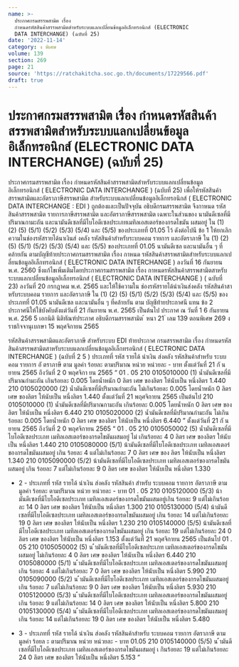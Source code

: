 ```yaml
---
name: >-
  ประกาศกรมสรรพสามิต เรื่อง
  กำหนดรหัสสินค้าสรรพสามิตสำหรับระบบแลกเปลี่ยนข้อมูลอิเล็กทรอนิกส์ (ELECTRONIC
  DATA INTERCHANGE) (ฉบับที่ 25)
date: '2022-11-14'
category: ง พิเศษ
volume: 139
section: 269
page: 21
source: 'https://ratchakitcha.soc.go.th/documents/17229566.pdf'
draft: true
---
```


# ประกาศกรมสรรพสามิต เรื่อง กำหนดรหัสสินค้าสรรพสามิตสำหรับระบบแลกเปลี่ยนข้อมูลอิเล็กทรอนิกส์ (ELECTRONIC DATA INTERCHANGE) (ฉบับที่ 25)

ประกาศกรมสรรพสามิต เรื่อง กำหนดรหัสสินค้าสรรพสามิตสำหรับระบบแลกเปลี่ยนข้อมูลอิเล็กทรอนิกส์ ( ELECTRONIC DATA INTERCHANGE ) (ฉบับที่ 25) เพื่อให้รหัสสินค้าสรรพสามิตและอัตราภาษีสรรพสามิต สำหรับระบบแลกเปลี่ยนข้อมูลอิเล็กทรอนิกส์ ( ELECTRONIC DATA INTERCHANGE : EDI ) ถูกต้องและเป็นปัจจุบัน อธิบดีกรมสรรพสามิต จึงกาหนด รหัสสินค้าสรรพสามิต รายการภาษีสรรพสามิต และอัตราภาษีสรรพสามิต เฉพาะในส่วนของ นามันดีเซลที่มีปริมาณกามะถัน และนามันดีเซลที่มีไบโอดีเซลประเภทเมทิลเอสเตอร์ของกรดไขมัน ผสมอยู่ ใน (1) (2) (5) (5/1) (5/2) (5/3) (5/4) และ (5/5) ของประเภทที่ 01.05 ไว้ ดังต่อไปนี ข้อ 1 ให้ยกเลิกความในช่องรหัสรายได้นาเงินส่ งคลัง รหัสสินค้าสำหรับระบบคอม รายการ และอัตราภาษี ใน (1) (2) (5) (5/1) (5/2) (5/3) (5/4) และ (5/5) ของประเภทที่ 01.05 นามันดีเซล และนามันอื่น ๆ ที่คล้ายกัน ตามบัญชีท้ายประกาศกรมสรรพสามิต เรื่อง กาหนด รหัสสินค้าสรรพสามิตสำหรับระบบแลกเป ลี่ยนข้อมูลอิเล็กทรอนิกส์ ( ELECTRONIC DATA INTERCHANGE ) ลงวันที่ 16 กันยายน พ.ศ. 2560 ซึ่งแก้ไขเพิ่มเติมโดยประกาศกรมสรรพสามิต เรื่อง กาหนดรหัสสินค้าสรรพสามิตสาหรับระบบแลกเปลี่ยนข้อมูลอิเล็กทรอนิกส์ ( ELECTRONIC DATA INTERCHANGE ) ( ฉบับที่ 23) ลงวันที่ 20 กรกฎาคม พ.ศ. 2565 และให้ใช้ความใน ช่องรหัสรายได้นำเงินส่งคลัง รหัสสินค้าสาหรับระบบคอม รายการ และอัตราภาษี ใน (1) (2) (5) (5/1) (5/2) (5/3) (5/4) และ (5/5) ของประเภทที่ 01.05 นามันดีเซล และนามันอื่น ๆ ที่คล้ายกัน ตาม บัญชีท้ายประกาศนี แทน ข้อ 2 ประกาศนีให้ใช้บังคับตังแต่วันที่ 21 กันยายน พ.ศ. 2565 เป็นต้นไป ประกาศ ณ วันที่ 1 6 กันยายน พ.ศ. 256 5 เอกนิติ นิติทัณฑ์ประภาศ อธิบดีกรมสรรพสามิต ้ หนา 21 ่ เลม 139 ตอนพิเศษ 269 ง ราชกิจจานุเบกษา 15 พฤศจิกายน 2565

รหัสสินค้าสรรพสามิตและอัตราภาษี สำหรับระบบ EDI ท้ายประกาศ กรมสรรพสามิต เรื่อง กำหนดรหัสสินค้าสรรพสามิตสาหรับระบบแลกเปลี่ยนข้อมูลอิเล็กทรอนิกส์ ( ELECTRONIC DATA INTERCHANGE ) (ฉบับที่ 2 5 ) ประเภทที่ รหัส รายได้ นำเงิน ส่งคลัง รหัสสินค้าสำหรับ ระบบคอม รายการ อั ตราภาษี ตาม มูลค่า ร้อยละ ตามปริมาณ หน่วย หน่วยละ - บาท ตั้งแต่วันที่ 21 กั นยายน 2565 ถึงวันที่ 2 0 พฤศจิกา ยน 2565 “ 01 . 05 210 0105010000 (1) น้ำมันดีเซลที่มีปริมาณกำมะถัน เกินร้อยละ 0.005 โดยน้ำหนัก 0 ลิตร เศษ ของลิตร ให้นับเป็น หนึ่งลิตร 1.440 210 0105020000 (2) น้ำมันดีเซลที่มีปริมาณกำมะถัน ไม่เกินร้อยละ 0.005 โดยน้ำหนัก 0 ลิตร เศษ ของลิตร ให้นับเป็น หนึ่งลิตร 1.440 ตั้งแต่วันที่ 21 พฤศจิกายน 2565 เป็นต้นไป 210 0105010000 (1) น้ำมันดีเซลที่มีปริมาณกามะถัน เกินร้อยละ 0.005 โดยน้ำหนัก 0 ลิตร เศษ ของลิตร ให้นับเป็น หนึ่งลิตร 6.440 210 0105020000 (2) น้ำมันดีเซลที่มีปริมาณกำมะถัน ไม่เกินร้อยละ 0.005 โดยน้ำหนัก 0 ลิตร เศษ ของลิตร ให้นับเป็น หนึ่งลิตร 6.440 ” ตั้งแต่วันที่ 21 กั นยายน 2565 ถึงวันที่ 2 0 พฤศจิกายน 2565 “ 01 . 05 210 0105050002 (5) น้ำมันดีเซลที่มีไบโอดีเซลประเภท เมทิลเอสเตอร์ของกรดไขมันผสมอยู่ ไม่ เกินร้อยละ 4 0 ลิตร เศษ ของลิตร ให้นับเป็น หนึ่งลิตร 1.440 210 0105080000 (5/1) น้ามันดีเซลที่มีไบโอดีเซลประเภท เมทิลเอสเตอร์ของกรดไขมันผสมอยู่ เกิน ร้อยละ 4 แต่ไม่เกินร้อยละ 7 0 ลิตร เศษ ของ ลิตร ให้นับเป็น หนึ่งลิตร 1.340 210 0105090000 (5/2) น้ามันดีเซลที่มีไบโอดีเซลประเภท เมทิลเอสเตอร์ของกรดไขมันผสมอยู่ เกิน ร้อยละ 7 แต่ไม่เกินร้อยละ 9 0 ลิตร เศษ ของลิตร ให้นับเป็น หนึ่งลิตร 1.330

- 2 - ประเภทที่ รหัส รายได้ นำเงิน ส่งคลัง รหัสสินค้า สำหรับ ระบบคอม รายการ อัตราภาษี ตาม มูลค่า ร้อยละ ตามปริมาณ หน่วย หน่วยละ - บาท 01 . 05 210 0105120000 (5/3) น้ามันดีเซลที่มีไบโอดีเซลประเภท เมทิลเอสเตอร์ของกรดไขมันผสมอยู่เกิน ร้อยละ 9 แต่ไม่เกินร้อยละ 14 0 ลิตร เศษ ของลิตร ให้นับเป็น หนึ่งลิตร 1.300 210 0105130000 (5/4) น้ามันดีเซลที่มีไบโอดีเซลประเภท เมทิลเอสเตอร์ของกรดไขมันผสมอยู่ เกิน ร้อยละ 14 แต่ไม่เกินร้อยละ 19 0 ลิตร เศษ ของลิตร ให้นับเป็น หนึ่งลิตร 1.230 210 0105140000 (5/5) น้ามันดีเซลที่มีไบโอดีเซลประเภท เมทิลเอสเตอร์ของกรดไขมันผสมอยู่ เกิน ร้อยละ 19 แต่ไม่เกินร้อยละ 24 0 ลิตร เศษ ของลิตร ให้นับเป็น หนึ่งลิตร 1.153 ตั้งแต่วันที่ 21 พฤศจิกายน 2565 เป็นต้นไป 01 . 05 210 0105050002 (5) น ้ํามันดีเซลที่มีไบโอดีเซลประเภท เมทิลเอสเตอร์ของกรดไขมันผสมอยู่ ไม่เกินร้อยละ 4 0 ลิตร เศษ ของลิตร ให้นับเป็น หนึ่งลิตร 6.440 210 0105080000 (5/1) น ้ํามันดีเซลที่มีไบโอดีเซลประเภท เมทิลเอสเตอร์ของกรดไขมันผสมอยู่ เกิน ร้อยละ 4 แต่ไม่เกินร้อยละ 7 0 ลิตร เศษ ของลิตร ให้นับเป็น หนึ่งลิตร 5.990 210 0105090000 (5/2) น ้ํามันดีเซลที่มีไบโอดีเซลประเภท เมทิลเอสเตอร์ของกรดไขมันผสมอยู่ เกิน ร้อยละ 7 แต่ไม่เกินร้อยละ 9 0 ลิตร เศษ ของลิตร ให้นับเป็น หนึ่งลิตร 5.930 210 0105120000 (5/3) น ้ํามันดีเซลที่มีไบโอดีเซลประเภท เมทิลเอสเตอร์ของกรดไขมันผสมอยู่ เกิน ร้อยละ 9 แต่ไม่เกินร้อยละ 14 0 ลิตร เศษ ของลิตร ให้นับเป็น หนึ่งลิตร 5.800 210 0105130000 (5/4) น ้ํามันดีเซลที่มีไบโอดีเซลประเภท เมทิลเอสเตอร์ของกรดไขมันผสมอยู่ เกิน ร้อยละ 14 แต่ไม่เกินร้อยละ 19 0 ลิตร เศษ ของลิตร ให้นับเป็น หนึ่งลิตร 5.480

- 3 - ประเภทที่ รหัส รายได้ นำเงิน ส่งคลัง รหัสสินค้าสำหรับ ระบบคอม รายการ อัตราภาษี ตาม มูลค่า ร้อยล ะ ตามปริมาณ หน่วย หน่วยละ - บาท 01.05 210 0105140000 (5/5) น ้ํามันดีเซลที่มีไบโอดีเซลประเภท เมทิลเอสเตอร์ของกรดไขมันผสมอยู่ เ กินร้อยละ 19 แต่ไม่เกินร้อยละ 24 0 ลิตร เศษ ของลิตร ให้นับเป็น หนึ่งลิตร 5.153 ”
